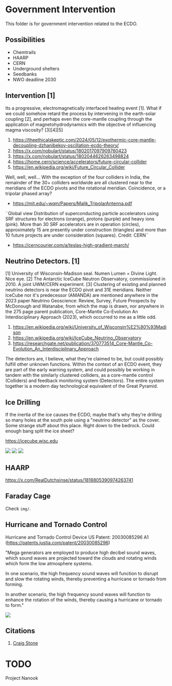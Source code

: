 # Government Intervention

This folder is for government intervention related to the ECDO.

## Possibilities

- Chemtrails
- HAARP
- CERN
- Underground shelters
- Seedbanks
- NWO deadline 2030

## Intervention [1]

Its a progressive, electromagnetically interfaced heating event [1]. What if we could somehow retard the process by intervening in the earth-solar coupling [2], and perhaps even the core-mantle coupling through the application of magnetohydrodynamics with the objective of influencing magma viscosity? [3][4][5]

1. https://theethicalskeptic.com/2024/05/12/exothermic-core-mantle-decoupling-dzhanibekov-oscillation-ecdo-theory/
2. https://x.com/nobulart/status/1802017097909760423
3. https://x.com/nobulart/status/1802044626263498824
4. https://home.cern/science/accelerators/future-circular-collider
5. https://en.wikipedia.org/wiki/Future_Circular_Collider

Well, well, well... With the exception of the four colliders in India, the remainder of the 30+ colliders worldwide are all clustered near to the meridians of the ECDO pivots and the rotational meridian. Coincidence, or a tripolar phased array?
- https://mit.edu/~wqm/Papers/Malik_TripolarAntenna.pdf

¨Global view Distribution of superconducting particle accelerators using SRF structures for electrons (orange), protons (purple) and heavy ions (pink). More than 30 SRF accelerators are in operation (circles), approximately 15 are presently under construction (triangles) and more than 10 future projects are under consideration (squares). Credit: CERN¨
- https://cerncourier.com/a/teslas-high-gradient-march/

## Neutrino Detectors. [1]

[1] University of Wisconsin-Madison seal. Numen Lumen = Divine Light. Nice eye. [2] The Antarctic IceCube Neutron Observatory, commissioned in 2010. A joint UWM/CERN experiment. [3] Clustering of existing and planned neutrino detectors is near the ECDO pivot and 31E meridians. Neither IceCube nor it's predecessor (AMANDA) are mentioned anywhere in the 2023 paper Neutrino Geoscience: Review, Survey, Future Prospects by McDonough and Watanabe, from which the map is drawn, nor anywhere in the 275 page parent publication, Core-Mantle Co-Evolution An Interdisciplinary Approach (2023), which occurred to me as a little odd.
1. https://en.wikipedia.org/wiki/University_of_Wisconsin%E2%80%93Madison
2. https://en.wikipedia.org/wiki/IceCube_Neutrino_Observatory
3. https://researchgate.net/publication/370773514_Core-Mantle_Co-Evolution_An_Interdisciplinary_Approach

The detectors are, I believe, what they're claimed to be, but could possibly fulfill other unknown functions. Within the context of an ECDO event, they are part of the early warning system, and could possibly be working in tandem with the similarly clustered colliders, as a core-mantle control (Colliders) and feedback monitoring system (Detectors). The entire system together is a modern day technological equivalent of the Great Pyramid.

## Ice Drilling

If the inertia of the ice causes the ECDO, maybe that's why they're drilling so many holes at the south pole using a "neutrino detector" as the cover. Some strange stuff about this place. Right down to the bedrock. Could enough bang split the ice sheet?

https://icecube.wisc.edu

![](img/ice-drill1.jpg)
![](img/ice-drill2.jpg)
![](img/ice-drill3.jpg)

## HAARP

https://x.com/RealDutchsinse/status/1818805390974263741

## Faraday Cage

Check `img/`.

## Hurricane and Tornado Control

Hurricane and Tornado Control Device US Patent: 20030085296 A1 (https://patents.justia.com/patent/20030085296)

"Mega generators are employed to produce high decibel sound waves, which sound waves are projected toward the clouds and rotating winds which form the low atmosphere systems.

In one scenario, the high frequency sound waves will function to disrupt and slow the rotating winds, thereby preventing a hurricane or tornado from forming. 

In another scenario, the high frequency sound waves will function to enhance the rotation of the winds, thereby causing a hurricane or tornado to form."

![](img/hurricane-control.jpg)

## Citations

1. [Craig Stone](https://nobulart.com)

# TODO

Project Nanook